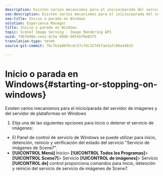 ```yaml
---
description: Existen varios mecanismos para el inicio/parada del servidor de imágenes y del servidor de plataformas en Windows
seo-description: Existen varios mecanismos para el inicio/parada del servidor de imágenes y del servidor de plataformas en Windows
seo-title: Inicio o parada en Windows
solution: Experience Manager
title: Inicio o parada en Windows
topic: Scene7 Image Serving - Image Rendering API
uuid: 79b7690a-cea1-4c5e-99d6-60febf0e85f5
translation-type: tm+mt
source-git-commit: 7bc7b3a86fbcdc57cfdc31745fae3afc06e44b15

---
```



# Inicio o parada en Windows{#starting-or-stopping-on-windows}

Existen varios mecanismos para el inicio/parada del servidor de imágenes y del servidor de plataformas en Windows

1. Elija una de las siguientes opciones para inicio o detener el servicio de imágenes:

* El Panel de control de servicio de Windows se puede utilizar para inicio, detención, reinicio y verificación del estado del servicio &quot;Servicio de imágenes de Scene7&quot;.
* **[!UICONTROL Menú]** Inicio> **[!UICONTROL Todos los Programas]**> **[!UICONTROL Scene7]**> Servicio **[!UICONTROL de imágenes]**> Servicio **[!UICONTROL de]** control proporciona comandos para Inicio, detención y reinicio del servicio de servicio de imágenes de Scene7.

